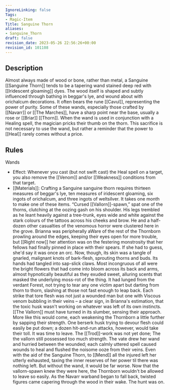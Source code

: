 ```yaml
---
IgnoreLinking: false
Tags:
- Magic-Item
Title: Sanguine Thorn
aliases:
- Sanguine_Thorn
draft: false
revision_date: 2023-05-26 22:56:26+00:00
revision_id: 101108
---
```


## Description
Almost always made of wood or bone, rather than metal, a Sanguine [[Sanguine Thorn]] tends to be a tapering wand stained deep red with [[Iridescent gloaming]] dyes. The wood itself is shaped and subtly influenced through bathing in beggar's lye, and wound about with orichalcum decorations. It often bears the rune [[Cavul]], representing the power of purity.
Some of these wands, especially those crafted by [[Navarr]] or [[The Marches]], have a sharp point near the base, usually a rose or [[Briar]] [[Thorn]]. When the wand is used in conjunction with a Healing spell, the magician pricks their thumb on the thorn. This sacrifice is not necessary to use the wand, but rather a reminder that the power to [[Heal]] rarely comes without a price.
## Rules
Wands
* Effect: Whenever you cast (but not swift cast) the Heal spell on a target, you also remove the [[Venom]] and/or [[Weakness]] conditions from that target.
* [[Materials]]: Crafting a Sanguine sanguine thorn requires thirteen measures of beggar's lye, ten measures of iridescent gloaming, six ingots of orichalcum, and three ingots of weltsilver. It takes one month to make one of these items.
“Cursed [[Vallorn]]-spawn,” spat one of the thorns, clutching at the oozing gash on his shoulder. His legs trembled as he leant heavily against a tree-trunk, eyes wide and white against the stark colours of the tattoos across his cheeks and brow.
He and a half-dozen other casualties of the venomous horror were clustered here in the grove. Brianna was peripherally aWare of the rest of the Thornborn prowling around the edges, keeping their eyes open for more trouble, but [[Right now]] her attention was on the festering monstrosity that her fellows had finally pinned in place with their spears.
If she had to guess, she'd say it was once an orc. Now, though, its skin was a tangle of gnarled, malignant knots of bark-flesh, sprouting thorns and buds. Its hands had tangled into sap-slick claws. Most incongruous of all were the bright flowers that had come into bloom across its back and arms, almost hypnotically beautiful as they exuded sweet, alluring scents that masked the underlying moss-rot of the thing.
It had lunged from the verdant Forest, not trying to tear any one victim apart but darting from thorn to thorn, slashing at those not fast enough to leap back. Each strike that tore flesh was not just a wounded man but one with Viscous venom bubbling in their veins – a clear sign, in Brianna's estimation, that the toxic husk wasn't working on whatever was left of its own instincts.
[[The Vallorn]] must have turned in its slumber, sensing their approach. More like this would come, each weakening the Thornborn a little further by sapping their strength. One berserk husk trying to devour flesh could easily be put down; a dozen hit-and-run attacks, however, would take their toll.
It was time to leave. The [[Trod]]-work was not yet done; The the vallorn still possessed too much strength.
The vate drew her wand and hurried between the wounded; each calmly uttered spell caused wounds to heal and flushed the noisome ooze from their veins. Even with the aid of the Sanguine Thorn, to [[Mend]] all the injured left her utterly exhausted, taxing the inner reserves of her power til there was nothing left.
But without the wand, it would be far worse. Now that the vallorn-spawn knew they were here, the Thornborn wouldn't be allowed to leave so easily.
As the Navarr warband began to fall back, twisted figures came capering through the wood in their wake.
The hunt was on.
